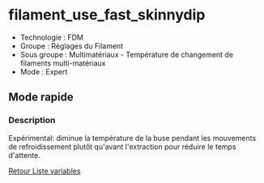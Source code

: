 # filament_use_fast_skinnydip

* Technologie : FDM
* Groupe : Réglages du Filament
* Sous groupe : Multimatériaux - Température de changement de filaments multi-matériaux
* Mode : Expert

## Mode rapide

### Description

Expérimental: diminue la température de la buse pendant les mouvements de refroidissement plutôt qu'avant l'extraction pour réduire le temps d'attente.

[Retour Liste variables](variable_list.md)